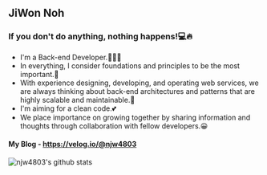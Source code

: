 ## JiWon Noh
### If you don't do anything, nothing happens!💻🔥

  - I'm a Back-end Developer.👨🏻‍💻
  - In everything, I consider foundations and principles to be the most important.💭
  - With experience designing, developing, and operating web services, we are always thinking about back-end architectures and      patterns that are highly scalable and maintainable.🤔
  - I'm aiming for a clean code.💕
  - We place importance on growing together by sharing information and thoughts through collaboration with fellow developers.😀

#### My Blog - https://velog.io/@njw4803

![njw4803's github stats](https://github-readme-stats.vercel.app/api?username=njw4803&show_icons=true&theme=dark)

